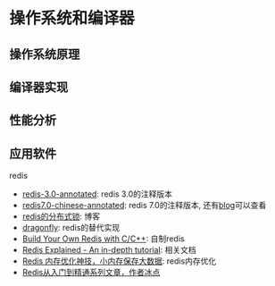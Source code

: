 # 操作系统和编译器

## 操作系统原理

## 编译器实现

## 性能分析

## 应用软件

redis
* [redis-3.0-annotated](https://github.com/huangz1990/redis-3.0-annotated): redis 3.0的注释版本
* [redis7.0-chinese-annotated](https://github.com/CN-annotation-team/redis7.0-chinese-annotated): redis 7.0的注释版本, 还有[blog](https://www.eririspace.cn/tags/Redis/)可以查看
* [redis的分布式锁](https://wendajiang.github.io/redis-distribute-lock/): 博客
* [dragonfly](https://github.com/dragonflydb/dragonfly): redis的替代实现
* [Build Your Own Redis with C/C++](https://build-your-own.org/redis/): 自制redis
* [Redis Explained - An in-depth tutorial](https://architecturenotes.co/redis/): 相关文档
* [Redis 内存优化神技，小内存保存大数据](https://segmentfault.com/a/1190000042103541): redis内存优化
* [Redis从入门到精通系列文章，作者冰点](https://developer.aliyun.com/profile/ujrt3rttdmono?source=5176.11533457&userCode=e4nptrfl)